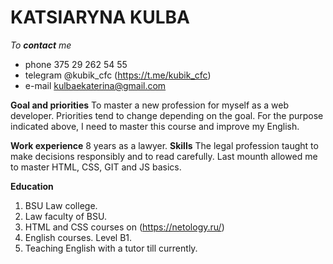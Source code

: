 # KATSIARYNA KULBA #
_To **contact** me_
* phone 375 29 262 54 55
* telegram @kubik_cfc (https://t.me/kubik_cfc)
* e-mail kulbaekaterina@gmail.com


**Goal and priorities**
To master a new profession for myself as a web developer.
Priorities tend to change depending on the goal.
For the purpose indicated above, I need to master this course and improve my English.

**Work experience**
8 years as a lawyer.
**Skills**
The legal profession taught to make decisions responsibly and to read carefully.
Last mounth allowed me to master HTML, CSS, GIT and JS basics.

**Education**
1. BSU Law college. 
2. Law faculty of BSU.
3. HTML and CSS courses on (https://netology.ru/)
4. English courses. Level B1.
5. Teaching English with a tutor till currently.
